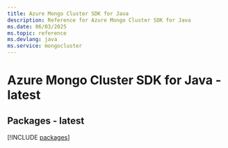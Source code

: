 ```yaml
---
title: Azure Mongo Cluster SDK for Java
description: Reference for Azure Mongo Cluster SDK for Java
ms.date: 06/03/2025
ms.topic: reference
ms.devlang: java
ms.service: mongocluster
---
```

# Azure Mongo Cluster SDK for Java - latest
## Packages - latest
[!INCLUDE [packages](mongo-cluster-index.md)]